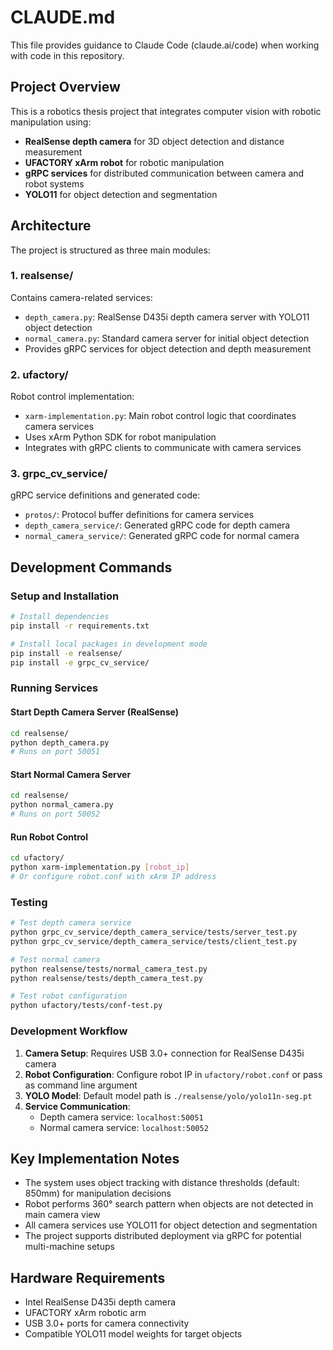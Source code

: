 # CLAUDE.md

This file provides guidance to Claude Code (claude.ai/code) when working with code in this repository.

## Project Overview

This is a robotics thesis project that integrates computer vision with robotic manipulation using:
- **RealSense depth camera** for 3D object detection and distance measurement
- **UFACTORY xArm robot** for robotic manipulation
- **gRPC services** for distributed communication between camera and robot systems
- **YOLO11** for object detection and segmentation

## Architecture

The project is structured as three main modules:

### 1. realsense/
Contains camera-related services:
- `depth_camera.py`: RealSense D435i depth camera server with YOLO11 object detection
- `normal_camera.py`: Standard camera server for initial object detection
- Provides gRPC services for object detection and depth measurement

### 2. ufactory/
Robot control implementation:
- `xarm-implementation.py`: Main robot control logic that coordinates camera services
- Uses xArm Python SDK for robot manipulation
- Integrates with gRPC clients to communicate with camera services

### 3. grpc_cv_service/
gRPC service definitions and generated code:
- `protos/`: Protocol buffer definitions for camera services
- `depth_camera_service/`: Generated gRPC code for depth camera
- `normal_camera_service/`: Generated gRPC code for normal camera

## Development Commands

### Setup and Installation
```bash
# Install dependencies
pip install -r requirements.txt

# Install local packages in development mode
pip install -e realsense/
pip install -e grpc_cv_service/
```

### Running Services

#### Start Depth Camera Server (RealSense)
```bash
cd realsense/
python depth_camera.py
# Runs on port 50051
```

#### Start Normal Camera Server
```bash
cd realsense/
python normal_camera.py
# Runs on port 50052
```

#### Run Robot Control
```bash
cd ufactory/
python xarm-implementation.py [robot_ip]
# Or configure robot.conf with xArm IP address
```

### Testing
```bash
# Test depth camera service
python grpc_cv_service/depth_camera_service/tests/server_test.py
python grpc_cv_service/depth_camera_service/tests/client_test.py

# Test normal camera
python realsense/tests/normal_camera_test.py
python realsense/tests/depth_camera_test.py

# Test robot configuration
python ufactory/tests/conf-test.py
```

### Development Workflow

1. **Camera Setup**: Requires USB 3.0+ connection for RealSense D435i camera
2. **Robot Configuration**: Configure robot IP in `ufactory/robot.conf` or pass as command line argument
3. **YOLO Model**: Default model path is `./realsense/yolo/yolo11n-seg.pt`
4. **Service Communication**:
   - Depth camera service: `localhost:50051`
   - Normal camera service: `localhost:50052`

## Key Implementation Notes

- The system uses object tracking with distance thresholds (default: 850mm) for manipulation decisions
- Robot performs 360° search pattern when objects are not detected in main camera view
- All camera services use YOLO11 for object detection and segmentation
- The project supports distributed deployment via gRPC for potential multi-machine setups

## Hardware Requirements

- Intel RealSense D435i depth camera
- UFACTORY xArm robotic arm
- USB 3.0+ ports for camera connectivity
- Compatible YOLO11 model weights for target objects